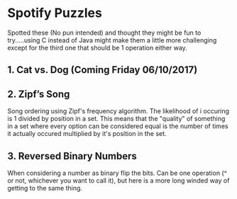 # Spotify Puzzles

Spotted these (No pun intended) and thought they might be fun to try.....using C instead of Java might make them a little more challenging except for the third one that should be 1 operation either way.

## 1. Cat vs. Dog (Coming Friday 06/10/2017)

## 2. Zipf’s Song
Song ordering using Zipf's frequency algorithm. The likelihood of i occuring is 1 divided by position in a set. This means that the "quality" of something in a set where every option can be considered equal is the number of times it actually occured multiplied by it's position in the set.

## 3. Reversed Binary Numbers
When considering a number as binary flip the bits. Can be one operation (^ or not, whichever you want to call it), but here is a more long winded way of getting to the same thing.  
